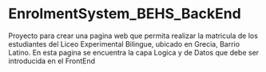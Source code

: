 # EnrolmentSystem_BEHS_BackEnd
Proyecto para crear una pagina web que permita realizar la matricula de los estudiantes del Liceo Experimental Bilingue, ubicado en Grecia, Barrio Latino. En esta pagina se encuentra la capa Logica y de Datos que debe ser introducida en el FrontEnd
